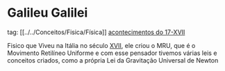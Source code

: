 # Galileu Galilei
tag: [[../../Conceitos/Fisica/Física]]  [acontecimentos do  17-XVII](../../Sec/Acontecimentos%20Dos%20Séculos/acontecimentos%20do%20%2017-XVII.md)

Fisico que Viveu na Itália no século [XVII](../../Sec/Acontecimentos%20Dos%20Séculos/acontecimentos%20do%20%2017-XVII.md), ele criou o MRU, que é o Movimento Retilíneo Uniforme e com esse pensador tivemos várias leis e conceitos criados, como a própria Lei da Gravitação Universal de Newton
